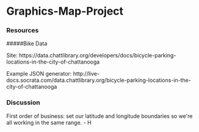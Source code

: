 # Graphics-Map-Project

### Resources
#####Bike Data
<p>	Site: https://data.chattlibrary.org/developers/docs/bicycle-parking-locations-in-the-city-of-chattanooga</p>
<p>	Example JSON generator: http://live-docs.socrata.com/data.chattlibrary.org/bicycle-parking-locations-in-the-city-of-chattanooga</p>

### Discussion
First order of business: set our latitude and longitude boundaries so we're all working in the same range. - H
